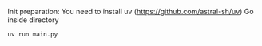 Init preparation:
You need to install uv (https://github.com/astral-sh/uv)
Go inside directory 
```sh
uv run main.py
```